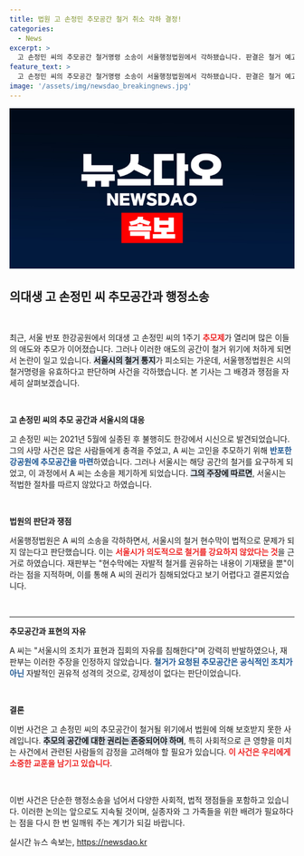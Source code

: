 ```yaml
---
title: 법원 고 손정민 추모공간 철거 취소 각하 결정!
categories:
  - News
excerpt: >
  고 손정민 씨의 추모공간 철거명령 소송이 서울행정법원에서 각하됐습니다. 판결은 철거 예고가 구체적인 권리 침해가 아니라며, A 씨의 주장을 받아들이지 않았습니다. 과연 추모공간의 운명은? 클릭하여 더 알아보세요!
feature_text: >
  고 손정민 씨의 추모공간 철거명령 소송이 서울행정법원에서 각하됐습니다. 판결은 철거 예고가 구체적인 권리 침해가 아니라며, A 씨의 주장을 받아들이지 않았습니다. 과연 추모공간의 운명은? 클릭하여 더 알아보세요!
image: '/assets/img/newsdao_breakingnews.jpg'
---
```


<p><img src="/assets/img/newsdao_breakingnews.jpg" alt="pcversion 속보" /></p>

<h2 data-ke-size="size26">의대생 고 손정민 씨 추모공간과 행정소송</h2>

<p data-ke-size="size16">&nbsp;</p>

<p>최근, 서울 반포 한강공원에서 의대생 고 손정민 씨의 1주기 <b><span style="color: #ee2323;">추모제</span></b>가 열리며 많은 이들의 애도와 추모가 이어졌습니다. 그러나 이러한 애도의 공간이 철거 위기에 처하게 되면서 논란이 일고 있습니다. <b><span style="background-color: #21538527;">서울시의 철거 통지</span></b>가 피소되는 가운데, 서울행정법원은 시의 철거명령을 유효하다고 판단하며 사건을 각하했습니다. 본 기사는 그 배경과 쟁점을 자세히 살펴보겠습니다. </p>

<p data-ke-size="size16">&nbsp;</p>

<p><b>고 손정민 씨의 추모 공간과 서울시의 대응</b></p>

<p>고 손정민 씨는 2021년 5월에 실종된 후 불행히도 한강에서 시신으로 발견되었습니다. 그의 사망 사건은 많은 사람들에게 충격을 주었고, A 씨는 고인을 추모하기 위해 <b><span style="color: #1a5490;">반포한강공원에 추모공간을 마련</span></b>하였습니다. 그러나 서울시는 해당 공간의 철거를 요구하게 되었고, 이 과정에서 A 씨는 소송을 제기하게 되었습니다. <b><span style="background-color: #21538527;">그의 주장에 따르면</span></b>, 서울시는 적법한 절차를 따르지 않았다고 하였습니다.</p>

<p data-ke-size="size16">&nbsp;</p>

<p><b>법원의 판단과 쟁점</b></p>

<p>서울행정법원은 A 씨의 소송을 각하하면서, 서울시의 철거 현수막이 법적으로 문제가 되지 않는다고 판단했습니다. 이는 <b><span style="color: #ee2323;">서울시가 의도적으로 철거를 강요하지 않았다는 것</span></b>을 근거로 하였습니다. 재판부는 "현수막에는 자발적 철거를 권유하는 내용이 기재됐을 뿐"이라는 점을 지적하며, 이를 통해 A 씨의 권리가 침해되었다고 보기 어렵다고 결론지었습니다.</p>

<p data-ke-size="size16">&nbsp;</p>

<hr />

<p><b>추모공간과 표현의 자유</b></p>

<p>A 씨는 "서울시의 조치가 표현과 집회의 자유를 침해한다"며 강력히 반발하였으나, 재판부는 이러한 주장을 인정하지 않았습니다. <b><span style="color: #1a5490;">철거가 요청된 추모공간은 공식적인 조치가 아닌</span></b> 자발적인 권유적 성격의 것으로, 강제성이 없다는 판단이었습니다. </p>

<p data-ke-size="size16">&nbsp;</p>

<p><b>결론</b></p>

<p>이번 사건은 고 손정민 씨의 추모공간이 철거될 위기에서 법원에 의해 보호받지 못한 사례입니다. <b><span style="background-color: #21538527;">추모의 공간에 대한 권리는 존중되어야 하며</span></b>, 특히 사회적으로 큰 영향을 미치는 사건에서 관련된 사람들의 감정을 고려해야 할 필요가 있습니다. <b><span style="color: #ee2323;">이 사건은 우리에게 소중한 교훈을 남기고 있습니다</span></b>.</p>

<p data-ke-size="size16">&nbsp;</p>

<p>이번 사건은 단순한 행정소송을 넘어서 다양한 사회적, 법적 쟁점들을 포함하고 있습니다. 이러한 논의는 앞으로도 지속될 것이며, 실종자와 그 가족들을 위한 배려가 필요하다는 점을 다시 한 번 일깨워 주는 계기가 되길 바랍니다.</p>
실시간 뉴스 속보는, <a href="https://newsdao.kr" rel="dofollow">https://newsdao.kr</a>


